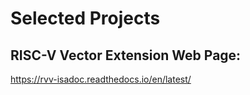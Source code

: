 # Selected Projects
## RISC-V Vector Extension Web Page:
https://rvv-isadoc.readthedocs.io/en/latest/
